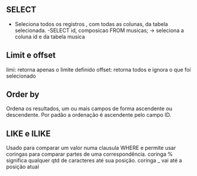## SELECT
- Seleciona todos os registros , com  todas as colunas, da tabela selecionada.
 -SELECT id, composicao FROM musicas; -> seleciona a coluna id e da tabela musica

## Limit e offset
limi: retorna apenas o limite definido 
offset: retorna todos e  ignora o que foi selecionado

## Order by
Ordena os resultados, um ou mais campos de forma ascendente ou descendente. Por padão
a ordenação é ascendente pelo campo ID.

## LIKE e ILIKE
Usado para comparar um valor numa clausula WHERE e permite usar coringas para comparar partes de uma correspondência.
coringa % significa qualquer qtd de caracteres até sua posição.
coringa _ vai até a posição atual 

